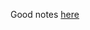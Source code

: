 Good notes [here](https://www.eng.auburn.edu/~nelsovp/courses/elec2220/slides/ARM%20prog%20model%206%20subroutines.pdf)
